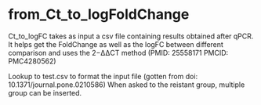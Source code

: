 # from_Ct_to_logFoldChange

Ct_to_logFC takes as input a csv file containing results obtained after qPCR. It helps get the FoldChange as well as the logFC between different comparison and uses the 2−ΔΔCT method (PMID: 25558171 PMCID: PMC4280562)

Lookup to test.csv to format the input file (gotten from  doi: 10.1371/journal.pone.0210586)
When asked to the reistant group, multiple group can be inserted.
